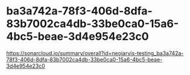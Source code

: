 # ba3a742a-78f3-406d-8dfa-83b7002ca4db-33be0ca0-15a6-4bc5-beae-3d4e954e23c0
https://sonarcloud.io/summary/overall?id=neojarvis-testing_ba3a742a-78f3-406d-8dfa-83b7002ca4db-33be0ca0-15a6-4bc5-beae-3d4e954e23c0
